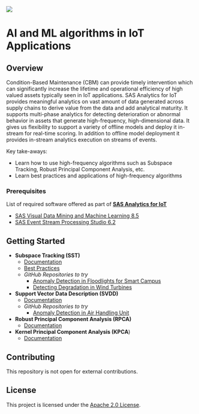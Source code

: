 <img src="https://img.shields.io/badge/Category-Condition--Based%20Maintenance-blue"> 

# AI and ML algorithms in IoT Applications

## Overview

Condition-Based Maintenance (CBM) can provide timely intervention which can significantly increase the lifetime and operational efficiency of high valued assets typically seen in IoT applications.  SAS Analytics for IoT provides meaningful analytics on vast amount of data generated across supply chains to derive value from the data and add analytical maturity. 
It supports multi-phase analytics for detecting deterioration or abnormal behavior in assets that generate high-frequency, high-dimensional data. It gives us flexibility to support a variety of offline models and deploy it in-stream for real-time scoring. In addition to offline model deployment it provides in-stream analytics execution on streams of events. 

Key take-aways:
*  Learn how to use high-frequency algorithms such as Subspace Tracking, Robust Principal Component Analysis, etc.
*  Learn best practices and applications of high-frequency algorithms

### Prerequisites

List of required software offered as part of [**SAS Analytics for IoT**](https://www.sas.com/en_us/software/analytics-iot.html) 
*  [SAS Visual Data Mining and Machine Learning 8.5](https://go.documentation.sas.com/?docsetId=casml&docsetTarget=titlepage.htm&docsetVersion=8.5&locale=en)
*  [SAS Event Stream Processing Studio 6.2](https://go.documentation.sas.com/?cdcId=espcdc&cdcVersion=6.2&docsetId=espov&docsetTarget=home.htm&locale=en)

## Getting Started

*  **Subspace Tracking (SST)**
    * [Documentation](https://go.documentation.sas.com/?cdcId=espcdc&cdcVersion=6.2&docsetId=espan&docsetTarget=n034ho5r1hbu2rn18m68ywshnuq5.htm&locale=en#p0dv9t241gp1ptn13vo75aol2d1b)
    * [Best Practices](docs/sst.md)  
    * *GitHub Repositories to try*
        *  [Anomaly Detection in Floodlights for Smart Campus](https://gitlab.sas.com/IOT/accelerators/anomaly-detection-in-floodlights-for-smart-campus)
        *  [Detecting Degradation in Wind Turbines](https://gitlab.sas.com/IOT/accelerators/detecting-degradation-in-wind-turbine)
*  **Support Vector Data Description (SVDD)**
    * [Documentation](https://go.documentation.sas.com/?cdcId=pgmsascdc&cdcVersion=9.4_3.5&docsetId=casml&docsetTarget=casml_svdd_overview.htm&locale=en)
    * *GitHub Repositories to try*
        *  [Anomaly Detection in Air Handling Unit](https://gitlab.sas.com/IOT/accelerators/anomaly-detection-in-ahu)
*  **Robust Principal Component Analysis (RPCA)**
    * [Documentation](https://go.documentation.sas.com/?cdcId=pgmsascdc&cdcVersion=9.4_3.5&docsetId=casml&docsetTarget=casml_rpca_overview.htm&locale=en) 
*  **Kernel Principal Component Analysis (KPCA**)
    * [Documentation](https://go.documentation.sas.com/?cdcId=pgmsascdc&cdcVersion=9.4_3.5&docsetId=casml&docsetTarget=casml_kpca_overview.htm&locale=en) 

## Contributing

This repository is not open for external contributions.

## License

This project is licensed under the [Apache 2.0 License](LICENSE).